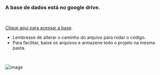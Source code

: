 ### A base de dados está no google drive.
<br>

[Clique aqui para acessar a base](https://drive.google.com/drive/folders/12t15K7HMgdsYUmc24NyN-365LA5oTMl_?usp=drive_link).

- Lembresse de alterar o caminho do arquivo para rodar o código.
- Para facilitar, baixe os arquivos e armazene todo o projeto na mesma pasta.

<br>

![image](https://github.com/jvpf1/CienciaDeDados-Airbnb/assets/88842219/79c52f6c-bee8-4612-9ef6-733cf8205a14)


